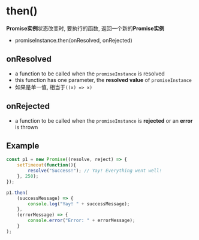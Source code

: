 # then()

**Promise实例**状态改变时, 要执行的函数, 返回一个新的**Promise实例**

- promiseInstance.then(onResolved, onRejected)

## onResolved

- a function to be called when the `promiseInstance` is resolved
- this function has one parameter, the **resolved value** of `promiseInstance`
- 如果是单一值, 相当于`((x) => x)`

## onRejected

- a function to be called when the `promiseInstance` is **rejected** or an **error** is thrown

## Example

```js
const p1 = new Promise((resolve, reject) => {
    setTimeout(function(){
        resolve("Success!"); // Yay! Everything went well!
    }, 250);
});

p1.then(
    (successMessage) => {
        console.log("Yay! " + successMessage);
    },
    (errorMessage) => {
        console.error("Error: " + errorMessage);
    }
);
```

